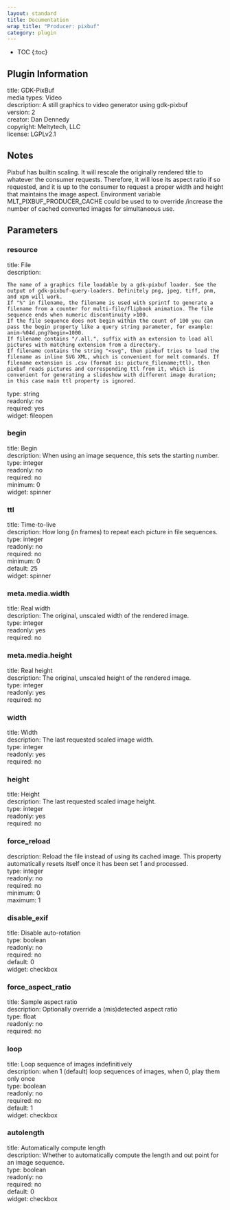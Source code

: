 ```yaml
---
layout: standard
title: Documentation
wrap_title: "Producer: pixbuf"
category: plugin
---
```

* TOC
{:toc}

## Plugin Information

title: GDK-PixBuf  
media types:
Video  
description: A still graphics to video generator using gdk-pixbuf  
version: 2  
creator: Dan Dennedy  
copyright: Meltytech, LLC  
license: LGPLv2.1  

## Notes

Pixbuf has builtin scaling. It will rescale the originally rendered title to whatever the consumer requests. Therefore, it will lose its aspect ratio if so requested, and it is up to the consumer to request a proper width and height that maintains the image aspect. Environment variable MLT_PIXBUF_PRODUCER_CACHE could be used to to override /increase the number of cached converted images for simultaneous use.

## Parameters

### resource

title: File    
description:
```
The name of a graphics file loadable by a gdk-pixbuf loader. See the output of gdk-pixbuf-query-loaders. Definitely png, jpeg, tiff, pnm, and xpm will work.
If "%" in filename, the filename is used with sprintf to generate a filename from a counter for multi-file/flipbook animation. The file sequence ends when numeric discontinuity >100.
If the file sequence does not begin within the count of 100 you can pass the begin property like a query string parameter, for example: anim-%04d.png?begin=1000.
If filename contains "/.all.", suffix with an extension to load all pictures with matching extension from a directory.
If filename contains the string "<svg", then pixbuf tries to load the filename as inline SVG XML, which is convenient for melt commands. If filename extension is .csv (format is: picture_filename;ttl), then pixbuf reads pictures and corresponding ttl from it, which is convenient for generating a slideshow with different image duration; in this case main ttl property is ignored.
```
type: string  
readonly: no  
required: yes  
widget: fileopen  

### begin

title: Begin    
description:
When using an image sequence, this sets the starting number.  
type: integer  
readonly: no  
required: no  
minimum: 0  
widget: spinner  

### ttl

title: Time-to-live    
description:
How long (in frames) to repeat each picture in file sequences.  
type: integer  
readonly: no  
required: no  
minimum: 0  
default: 25  
widget: spinner  

### meta.media.width

title: Real width    
description:
The original, unscaled width of the rendered image.  
type: integer  
readonly: yes  
required: no  

### meta.media.height

title: Real height    
description:
The original, unscaled height of the rendered image.  
type: integer  
readonly: yes  
required: no  

### width

title: Width    
description:
The last requested scaled image width.  
type: integer  
readonly: yes  
required: no  

### height

title: Height    
description:
The last requested scaled image height.  
type: integer  
readonly: yes  
required: no  

### force_reload

  
description:
Reload the file instead of using its cached image. This property automatically resets itself once it has been set 1 and processed.  
type: integer  
readonly: no  
required: no  
minimum: 0  
maximum: 1  

### disable_exif

title: Disable auto-rotation    
type: boolean  
readonly: no  
required: no  
default: 0  
widget: checkbox  

### force_aspect_ratio

title: Sample aspect ratio    
description:
Optionally override a (mis)detected aspect ratio  
type: float  
readonly: no  
required: no  

### loop

title: Loop sequence of images indefinitively    
description:
when 1 (default) loop sequences of images, when 0, play them only once  
type: boolean  
readonly: no  
required: no  
default: 1  
widget: checkbox  

### autolength

title: Automatically compute length    
description:
Whether to automatically compute the length and out point for an image sequence.  
type: boolean  
readonly: no  
required: no  
default: 0  
widget: checkbox  

